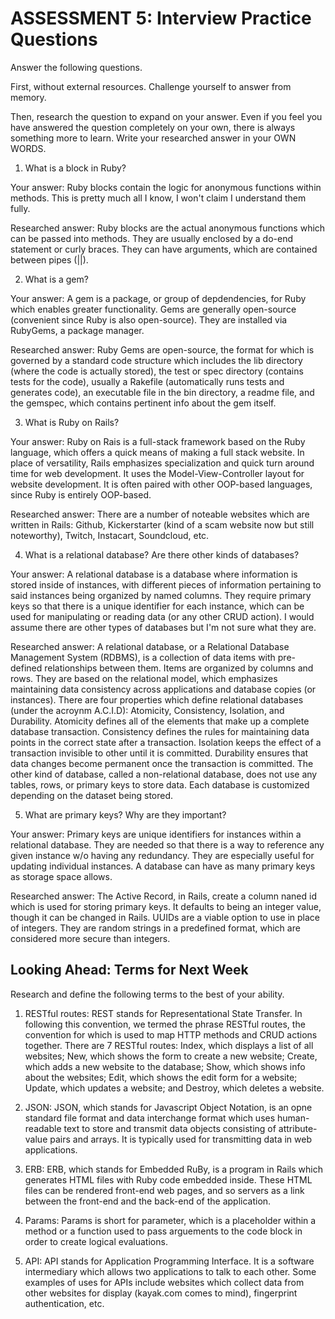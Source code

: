 # ASSESSMENT 5: Interview Practice Questions

Answer the following questions.

First, without external resources. Challenge yourself to answer from memory.

Then, research the question to expand on your answer. Even if you feel you have answered the question completely on your own, there is always something more to learn. Write your researched answer in your OWN WORDS.

1. What is a block in Ruby?

Your answer: Ruby blocks contain the logic for anonymous functions within methods. This is pretty much all I know, I won't claim I understand them fully.

Researched answer: Ruby blocks are the actual anonymous functions which can be passed into methods. They are usually enclosed by a do-end statement or curly braces. They can have arguments, which are contained between pipes (||).

2. What is a gem?

Your answer: A gem is a package, or group of depdendencies, for Ruby which enables greater functionality. Gems are generally open-source (convenient since Ruby is also open-source). They are installed via RubyGems, a package manager.

Researched answer: Ruby Gems are open-source, the format for which is governed by a standard code structure which includes the lib directory (where the code is actually stored), the test or spec directory (contains tests for the code), usually a Rakefile (automatically runs tests and generates code), an executable file in the bin directory, a readme file, and the gemspec, which contains pertinent info about the gem itself.

3. What is Ruby on Rails?

Your answer: Ruby on Rais is a full-stack framework based on the Ruby language, which offers a quick means of making a full stack website. In place of versatility, Rails emphasizes specialization and quick turn around time for web development. It uses the Model-View-Controller layout for website development. It is often paired with other OOP-based languages, since Ruby is entirely OOP-based.

Researched answer: There are a number of noteable websites which are written in Rails: Github, Kickerstarter (kind of a scam website now but still noteworthy), Twitch, Instacart, Soundcloud, etc.

4. What is a relational database? Are there other kinds of databases?

Your answer: A relational database is a database where information is stored inside of instances, with different pieces of information pertaining to said instances being organized by named columns. They require primary keys so that there is a unique identifier for each instance, which can be used for manipulating or reading data (or any other CRUD action). I would assume there are other types of databases but I'm not sure what they are.

Researched answer: A relational database, or a Relational Database Management System (RDBMS), is a collection of data items with pre-defined relationships between them. Items are organized by columns and rows. They are based on the relational model, which emphasizes maintaining data consistency across applications and database copies (or instances). There are four properties which define relational databases (under the acroynm A.C.I.D): Atomicity, Consistency, Isolation, and Durability. Atomicity defines all of the elements that make up a complete database transaction. Consistency defines the rules for maintaining data points in the correct state after a transaction. Isolation keeps the effect of a transaction invisible to other until it is committed. Durability ensures that data changes become permanent once the transaction is committed. The other kind of database, called a non-relational database, does not use any tables, rows, or primary keys to store data. Each database is customized depending on the dataset being stored.

5. What are primary keys? Why are they important?

Your answer: Primary keys are unique identifiers for instances within a relational database. They are needed so that there is a way to reference any given instance w/o having any redundancy. They are especially useful for updating individual instances. A database can have as many primary keys as storage space allows.

Researched answer: The Active Record, in Rails, create a column naned id which is used for storing primary keys. It defaults to being an integer value, though it can be changed in Rails. UUIDs are a viable option to use in place of integers. They are random strings in a predefined format, which are considered more secure than integers.

## Looking Ahead: Terms for Next Week

Research and define the following terms to the best of your ability.

1. RESTful routes: REST stands for Representational State Transfer. In following this convention, we termed the phrase RESTful routes, the convention for which is used to map HTTP methods and CRUD actions together. There are 7 RESTful routes: Index, which displays a list of all websites; New, which shows the form to create a new website; Create, which adds a new website to the database; Show, which shows info about the websites; Edit, which shows the edit form for a website; Update, which updates a website; and Destroy, which deletes a website.

2. JSON: JSON, which stands for Javascript Object Notation, is an opne standard file format and data interchange format which uses human-readable text to store and transmit data objects consisting of attribute-value pairs and arrays. It is typically used for transmitting data in web applications.

3. ERB: ERB, which stands for Embedded RuBy, is a program in Rails which generates HTML files with Ruby code embedded inside. These HTML files can be rendered front-end web pages, and so servers as a link between the front-end and the back-end of the application.

4. Params: Params is short for parameter, which is a placeholder within a method or a function used to pass arguements to the code block in order to create logical evaluations.

5. API: API stands for Application Programming Interface. It is a software intermediary which allows two applications to talk to each other. Some examples of uses for APIs include websites which collect data from other websites for display (kayak.com comes to mind), fingerprint authentication, etc.
